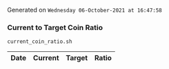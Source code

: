 Generated on `Wednesday 06-October-2021 at 16:47:58`

### Current to Target Coin Ratio
`current_coin_ratio.sh`

Date|Current|Target|Ratio
---|---|---|---
